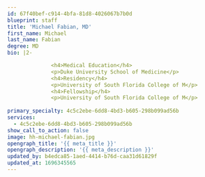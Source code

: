 ```yaml
---
id: 67f40bef-c914-4bfa-81d8-4026067b7b0d
blueprint: staff
title: 'Michael Fabian, MD'
first_name: Michael
last_name: Fabian
degree: MD
bio: |2-

              <h4>Medical Education</h4>
              <p>Duke University School of Medicine</p>
              <h4>Residency</h4>
              <p>University of South Florida College of M</p>
              <h4>Fellowship</h4>
              <p>University of South Florida College of M</p>
          
primary_specialty: 4c5c2ebe-6dd8-4bd3-b605-298b099ad56b
services:
  - 4c5c2ebe-6dd8-4bd3-b605-298b099ad56b
show_call_to_action: false
image: hh-michael-fabian.jpg
opengraph_title: '{{ meta_title }}'
opengraph_description: '{{ meta_description }}'
updated_by: b4edca85-1aed-4414-b76d-caa31d61829f
updated_at: 1696345565
---
```

